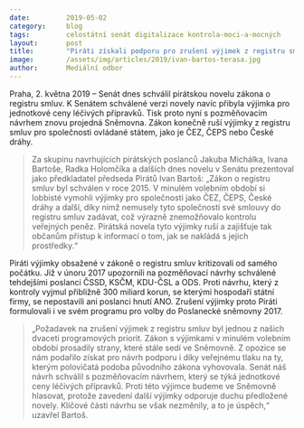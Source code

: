 ```yaml
---
date:         2019-05-02
category:     blog
tags:         celostátní senát digitalizace kontrola-moci-a-mocných
layout:       post
title:        "Piráti získali podporu pro zrušení výjimek z registru smluv i v Senátu"
image:        /assets/img/articles/2019/ivan-bartos-terasa.jpg
author:       Mediální odbor
---
```



Praha, 2. května 2019 – Senát dnes schválil pirátskou novelu zákona o registru smluv. K Senátem schválené verzi novely navíc přibyla výjimka pro jednotkové ceny léčivých přípravků. Tisk proto nyní s pozměňovacím návrhem znovu projedná Sněmovna. Zákon konečně ruší výjimky z registru smluv pro společnosti ovládané státem, jako je ČEZ, ČEPS nebo České dráhy.

> Za skupinu navrhujících pirátských poslanců Jakuba Michálka, Ivana Bartoše, Radka Holomčíka a dalších dnes novelu v Senátu prezentoval jako předkladatel předseda Pirátů Ivan Bartoš: „Zákon o registru smluv byl schválen v roce 2015. V minulém volebním období si lobbisté vymohli výjimky pro společnosti jako ČEZ, ČEPS, České dráhy a další, díky nimž nemusely tyto společnosti své smlouvy do registru smluv zadávat, což výrazně znemožňovalo kontrolu veřejných peněz. Pirátská novela tyto výjimky ruší a zajišťuje tak občanům přístup k informací o tom, jak se nakládá s jejich prostředky.“

Piráti výjimky obsažené v zákoně o registru smluv kritizovali od samého počátku. Již v únoru 2017 upozornili na pozměňovací návrhy schválené tehdejšími poslanci ČSSD, KSČM, KDU-ČSL a ODS. Proti návrhu, který z kontroly vyjmul přibližně 300 miliard korun, se kterými hospodaří státní firmy, se nepostavili ani poslanci hnutí ANO. Zrušení výjimky proto Piráti formulovali i ve svém programu pro volby do Poslanecké sněmovny 2017. 

> „Požadavek na zrušení výjimek z registru smluv byl jednou z našich dvaceti programových priorit. Zákon s výjimkami v minulém volebním období prosadily strany, které stále sedí ve Sněmovně. Z opozice se nám podařilo získat pro návrh podporu i díky veřejnému tlaku na ty, kterým polovičatá podoba původního zákona vyhovovala. Senát náš návrh schválil s pozměňovacím návrhem, který se týká jednotkové ceny léčivých přípravků. Proti této výjimce budeme ve Sněmovně hlasovat, protože zavedení další výjimky odporuje duchu předložené novely. Klíčové části návrhu se však nezměnily, a to je úspěch,“ uzavřel Bartoš.
